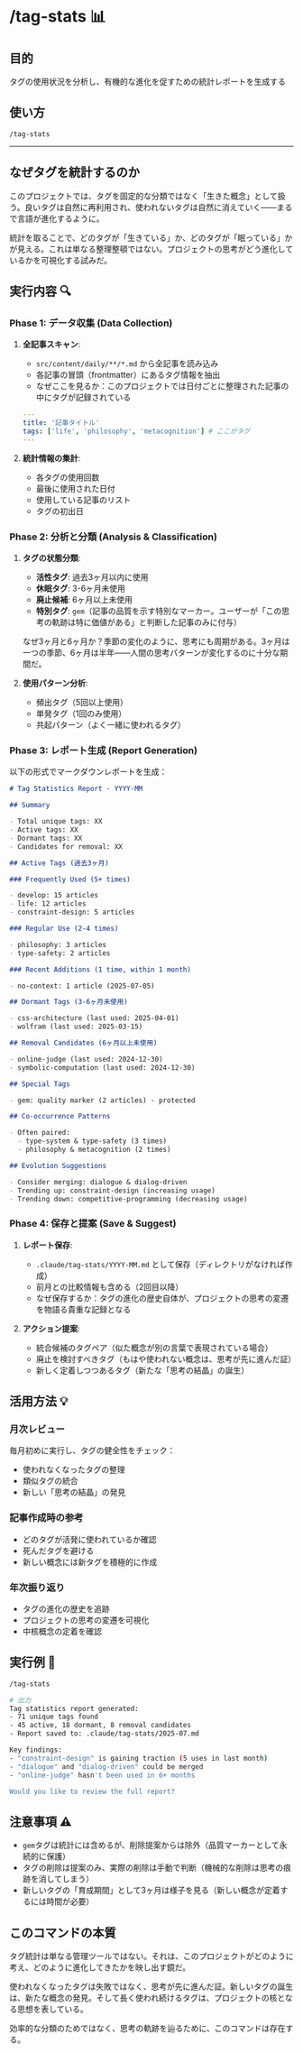 # /tag-stats 📊

## 目的

タグの使用状況を分析し、有機的な進化を促すための統計レポートを生成する

## 使い方

`/tag-stats`

---

## なぜタグを統計するのか

このプロジェクトでは、タグを固定的な分類ではなく「生きた概念」として扱う。良いタグは自然に再利用され、使われないタグは自然に消えていく——まるで言語が進化するように。

統計を取ることで、どのタグが「生きている」か、どのタグが「眠っている」かが見える。これは単なる整理整頓ではない。プロジェクトの思考がどう進化しているかを可視化する試みだ。

## 実行内容 🔍

### Phase 1: データ収集 (Data Collection)

1. **全記事スキャン**:

   - `src/content/daily/**/*.md` から全記事を読み込み
   - 各記事の冒頭（frontmatter）にあるタグ情報を抽出
   - なぜここを見るか：このプロジェクトでは日付ごとに整理された記事の中にタグが記録されている

   ```yaml
   ---
   title: '記事タイトル'
   tags: ['life', 'philosophy', 'metacognition'] # ここがタグ
   ---
   ```

2. **統計情報の集計**:
   - 各タグの使用回数
   - 最後に使用された日付
   - 使用している記事のリスト
   - タグの初出日

### Phase 2: 分析と分類 (Analysis & Classification)

1. **タグの状態分類**:

   - **活性タグ**: 過去3ヶ月以内に使用
   - **休眠タグ**: 3-6ヶ月未使用
   - **廃止候補**: 6ヶ月以上未使用
   - **特別タグ**: `gem`（記事の品質を示す特別なマーカー。ユーザーが「この思考の軌跡は特に価値がある」と判断した記事のみに付与）

   なぜ3ヶ月と6ヶ月か？季節の変化のように、思考にも周期がある。3ヶ月は一つの季節、6ヶ月は半年——人間の思考パターンが変化するのに十分な期間だ。

2. **使用パターン分析**:
   - 頻出タグ（5回以上使用）
   - 単発タグ（1回のみ使用）
   - 共起パターン（よく一緒に使われるタグ）

### Phase 3: レポート生成 (Report Generation)

以下の形式でマークダウンレポートを生成：

```markdown
# Tag Statistics Report - YYYY-MM

## Summary

- Total unique tags: XX
- Active tags: XX
- Dormant tags: XX
- Candidates for removal: XX

## Active Tags (過去3ヶ月)

### Frequently Used (5+ times)

- develop: 15 articles
- life: 12 articles
- constraint-design: 5 articles

### Regular Use (2-4 times)

- philosophy: 3 articles
- type-safety: 2 articles

### Recent Additions (1 time, within 1 month)

- no-context: 1 article (2025-07-05)

## Dormant Tags (3-6ヶ月未使用)

- css-architecture (last used: 2025-04-01)
- wolfram (last used: 2025-03-15)

## Removal Candidates (6ヶ月以上未使用)

- online-judge (last used: 2024-12-30)
- symbolic-computation (last used: 2024-12-30)

## Special Tags

- gem: quality marker (2 articles) - protected

## Co-occurrence Patterns

- Often paired:
  - type-system & type-safety (3 times)
  - philosophy & metacognition (2 times)

## Evolution Suggestions

- Consider merging: dialogue & dialog-driven
- Trending up: constraint-design (increasing usage)
- Trending down: competitive-programming (decreasing usage)
```

### Phase 4: 保存と提案 (Save & Suggest)

1. **レポート保存**:

   - `.claude/tag-stats/YYYY-MM.md` として保存（ディレクトリがなければ作成）
   - 前月との比較情報も含める（2回目以降）
   - なぜ保存するか：タグの進化の歴史自体が、プロジェクトの思考の変遷を物語る貴重な記録となる

2. **アクション提案**:
   - 統合候補のタグペア（似た概念が別の言葉で表現されている場合）
   - 廃止を検討すべきタグ（もはや使われない概念は、思考が先に進んだ証）
   - 新しく定着しつつあるタグ（新たな「思考の結晶」の誕生）

## 活用方法 💡

### 月次レビュー

毎月初めに実行し、タグの健全性をチェック：

- 使われなくなったタグの整理
- 類似タグの統合
- 新しい「思考の結晶」の発見

### 記事作成時の参考

- どのタグが活発に使われているか確認
- 死んだタグを避ける
- 新しい概念には新タグを積極的に作成

### 年次振り返り

- タグの進化の歴史を追跡
- プロジェクトの思考の変遷を可視化
- 中核概念の定着を確認

## 実行例 🌟

```bash
/tag-stats

# 出力
Tag statistics report generated:
- 71 unique tags found
- 45 active, 18 dormant, 8 removal candidates
- Report saved to: .claude/tag-stats/2025-07.md

Key findings:
- "constraint-design" is gaining traction (5 uses in last month)
- "dialogue" and "dialog-driven" could be merged
- "online-judge" hasn't been used in 6+ months

Would you like to review the full report?
```

## 注意事項 ⚠️

- `gem`タグは統計には含めるが、削除提案からは除外（品質マーカーとして永続的に保護）
- タグの削除は提案のみ、実際の削除は手動で判断（機械的な削除は思考の痕跡を消してしまう）
- 新しいタグの「育成期間」として3ヶ月は様子を見る（新しい概念が定着するには時間が必要）

## このコマンドの本質

タグ統計は単なる管理ツールではない。それは、このプロジェクトがどのように考え、どのように進化してきたかを映し出す鏡だ。

使われなくなったタグは失敗ではなく、思考が先に進んだ証。新しいタグの誕生は、新たな概念の発見。そして長く使われ続けるタグは、プロジェクトの核となる思想を表している。

効率的な分類のためではなく、思考の軌跡を辿るために、このコマンドは存在する。
